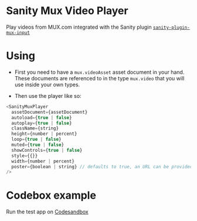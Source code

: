 # Sanity Mux Video Player

Play videos from MUX.com integrated with the Sanity plugin [`sanity-plugin-mux-input`](https://github.com/sanity-io/sanity-plugin-mux-input)

# Using

- First you need to have a `mux.videoAsset` asset document in your hand. These documents are referenced to in the type `mux.video` that you will use inside your own types.

- Then use the player like so:

```js
<SanityMuxPlayer
  assetDocument={assetDocument}
  autoload={true | false}
  autoplay={true | false}
  className={string}
  height={number | percent}
  loop={true | false}
  muted={true | false}
  showControls={true | false}
  style={{}}
  width={number | percent}
  poster={boolean | string} // defaults to true, an URL can be provided to override the Mux asset thumbnail
/>
```

# Codebox example

Run the test app on [Codesandbox](https://codesandbox.io/s/github/sanity-io/sanity-mux-player/tree/main/test-app)
